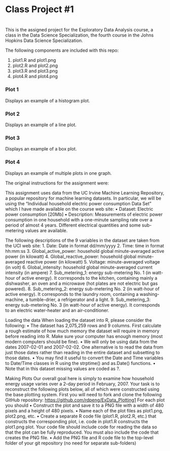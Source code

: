 # Class Project #1
#

This is the assigned project for the Exploratory Data Analysis course, a class in the Data Science Specialization, the fourth course in the Johns Hopkins Data Science Specialization.

The following components are included with this repo:

1. plot1.R and plot1.png
2. plot2.R and plot2.png
3. plot3.R and plot3.png
4. plot4.R and plot4.png

### Plot 1
Displays an example of a histogram plot.

### Plot 2
Displays an example of a line plot.

### Plot 3
Displays an example of a box plot.

### Plot 4
Displays an example of multiple plots in one graph.

The original instructions for the assignment were:

This assignment uses data from the UC Irvine Machine Learning Repository, a popular repository for machine learning datasets. In particular, we will be using the “Individual household electric power consumption Data Set” which I have made available on the course web site:
	•	Dataset: Electric power consumption [20Mb]
	•	Description: Measurements of electric power consumption in one household with a one-minute sampling rate over a period of almost 4 years. Different electrical quantities and some sub-metering values are available.

The following descriptions of the 9 variables in the dataset are taken from the UCI web site:
	1.	Date: Date in format dd/mm/yyyy
	2.	Time: time in format hh:mm:ss
	3.	Global_active_power: household global minute-averaged active power (in kilowatt)
	4.	Global_reactive_power: household global minute-averaged reactive power (in kilowatt)
	5.	Voltage: minute-averaged voltage (in volt)
	6.	Global_intensity: household global minute-averaged current intensity (in ampere)
	7.	Sub_metering_1: energy sub-metering No. 1 (in watt-hour of active energy). It corresponds to the kitchen, containing mainly a dishwasher, an oven and a microwave (hot plates are not electric but gas powered).
	8.	Sub_metering_2: energy sub-metering No. 2 (in watt-hour of active energy). It corresponds to the laundry room, containing a washing-machine, a tumble-drier, a refrigerator and a light.
	9.	Sub_metering_3: energy sub-metering No. 3 (in watt-hour of active energy). It corresponds to an electric water-heater and an air-conditioner.

Loading the data
When loading the dataset into R, please consider the following:
	•	The dataset has 2,075,259 rows and 9 columns. First calculate a rough estimate of how much memory the dataset will require in memory before reading into R. Make sure your computer has enough memory (most modern computers should be fine).
	•	We will only be using data from the dates 2007-02-01 and 2007-02-02. One alternative is to read the data from just those dates rather than reading in the entire dataset and subsetting to those dates.
	•	You may find it useful to convert the Date and Time variables to Date/Time classes in R using the strptime() and as.Date() functions.
	•	Note that in this dataset missing values are coded as ?.

Making Plots
Our overall goal here is simply to examine how household energy usage varies over a 2-day period in February, 2007. Your task is to reconstruct the following plots below, all of which were constructed using the base plotting system.
First you will need to fork and clone the following GitHub repository: https://github.com/rdpeng/ExData_Plotting1
For each plot you should
	•	Construct the plot and save it to a PNG file with a width of 480 pixels and a height of 480 pixels.
	•	Name each of the plot files as plot1.png, plot2.png, etc.
	•	Create a separate R code file (plot1.R, plot2.R, etc.) that constructs the corresponding plot, i.e. code in plot1.R constructs the plot1.png plot. Your code file should include code for reading the data so that the plot can be fully reproduced. You must also include the code that creates the PNG file.
	•	Add the PNG file and R code file to the top-level folder of your git repository (no need for separate sub-folders)